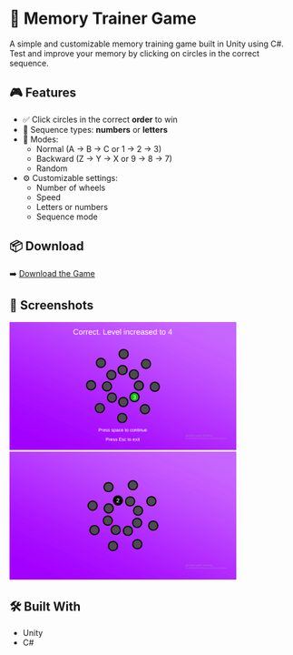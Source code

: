 # 🧠 Memory Trainer Game

A simple and customizable memory training game built in Unity using C#.  
Test and improve your memory by clicking on circles in the correct sequence.

## 🎮 Features

- ✅ Click circles in the correct **order** to win
- 🔢 Sequence types: **numbers** or **letters**
- 🔁 Modes:
  - Normal (A → B → C or 1 → 2 → 3)
  - Backward (Z → Y → X or 9 → 8 → 7)
  - Random
- ⚙️ Customizable settings:
   - Number of wheels
   - Speed
   - Letters or numbers
   - Sequence mode

## 📦 Download

➡️ [Download the Game](https://limewire.com/d/bGdxg#cnv4mc9rcX)

## 📸 Screenshots

<img src="endgame.png" alt="Gameplay Screenshot 1" width="400"/>  
<img src="game.png" alt="Gameplay Screenshot 2" width="400"/>

## 🛠️ Built With

- Unity
- C#
